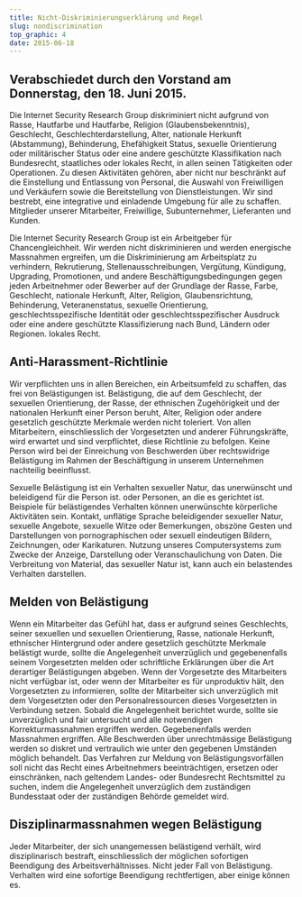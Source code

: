```yaml
---
title: Nicht-Diskriminierungserklärung und Regel
slug: nondiscrimination
top_graphic: 4
date: 2015-06-18
---
```


## Verabschiedet durch den Vorstand am Donnerstag, den 18. Juni 2015.

Die Internet Security Research Group diskriminiert nicht aufgrund von Rasse, Hautfarbe und Hautfarbe,
Religion (Glaubensbekenntnis), Geschlecht, Geschlechterdarstellung, Alter, nationale Herkunft (Abstammung), Behinderung, Ehefähigkeit
Status, sexuelle Orientierung oder militärischer Status oder eine andere geschützte Klassifikation nach Bundesrecht,
staatliches oder lokales Recht, in allen seinen Tätigkeiten oder Operationen. Zu diesen Aktivitäten gehören, aber nicht nur
beschränkt auf die Einstellung und Entlassung von Personal, die Auswahl von Freiwilligen und Verkäufern sowie die Bereitstellung von
Dienstleistungen. Wir sind bestrebt, eine integrative und einladende Umgebung für alle zu schaffen.
Mitglieder unserer Mitarbeiter, Freiwillige, Subunternehmer, Lieferanten und Kunden.

Die Internet Security Research Group ist ein Arbeitgeber für Chancengleichheit. Wir werden nicht diskriminieren und
werden energische Massnahmen ergreifen, um die Diskriminierung am Arbeitsplatz zu verhindern,
Rekrutierung, Stellenausschreibungen, Vergütung, Kündigung, Upgrading, Promotionen,
und andere Beschäftigungsbedingungen gegen jeden Arbeitnehmer oder Bewerber auf der Grundlage der Rasse,
Farbe, Geschlecht, nationale Herkunft, Alter, Religion, Glaubensrichtung, Behinderung, Veteranenstatus, sexuelle Orientierung,
geschlechtsspezifische Identität oder geschlechtsspezifischer Ausdruck oder eine andere geschützte Klassifizierung nach Bund, Ländern oder Regionen.
lokales Recht.

## Anti-Harassment-Richtlinie

Wir verpflichten uns in allen Bereichen, ein Arbeitsumfeld zu schaffen, das frei von Belästigungen ist.
Belästigung, die auf dem Geschlecht, der sexuellen Orientierung, der Rasse, der ethnischen Zugehörigkeit und der nationalen Herkunft einer Person beruht,
Alter, Religion oder andere gesetzlich geschützte Merkmale werden nicht toleriert. Von allen Mitarbeitern,
einschliesslich der Vorgesetzten und anderer Führungskräfte, wird erwartet und sind verpflichtet, diese Richtlinie zu befolgen. Keine Person wird bei der Einreichung von Beschwerden über rechtswidrige Belästigung im Rahmen der Beschäftigung in unserem Unternehmen nachteilig beeinflusst.

Sexuelle Belästigung ist ein Verhalten sexueller Natur, das unerwünscht und beleidigend für die Person ist.
oder Personen, an die es gerichtet ist. Beispiele für belästigendes Verhalten können unerwünschte körperliche Aktivitäten sein.
Kontakt, unflätige Sprache beleidigender sexueller Natur, sexuelle Angebote, sexuelle Witze oder
Bemerkungen, obszöne Gesten und Darstellungen von pornographischen oder sexuell eindeutigen Bildern, Zeichnungen,
oder Karikaturen. Nutzung unseres Computersystems zum Zwecke der Anzeige, Darstellung oder Veranschaulichung von Daten.
Die Verbreitung von Material, das sexueller Natur ist, kann auch ein belastendes Verhalten darstellen.

## Melden von Belästigung

Wenn ein Mitarbeiter das Gefühl hat, dass er aufgrund seines Geschlechts, seiner sexuellen und sexuellen Orientierung, Rasse, nationale Herkunft, ethnischer Hintergrund oder andere gesetzlich geschützte Merkmale belästigt wurde,
sollte die Angelegenheit unverzüglich und gegebenenfalls seinem Vorgesetzten melden oder
schriftliche Erklärungen über die Art derartiger Belästigungen abgeben. Wenn der Vorgesetzte des Mitarbeiters
nicht verfügbar ist, oder wenn der Mitarbeiter es für unproduktiv hält, den Vorgesetzten zu informieren, sollte der Mitarbeiter sich unverzüglich mit dem Vorgesetzten oder den Personalressourcen dieses Vorgesetzten in Verbindung setzen. Sobald die 
Angelegenheit berichtet wurde, sollte sie unverzüglich und fair untersucht und alle notwendigen Korrekturmassnahmen ergriffen werden.
Gegebenenfalls werden Massnahmen ergriffen. Alle Beschwerden über unrechtmässige Belästigung werden so diskret und vertraulich wie unter den gegebenen Umständen möglich behandelt. Das Verfahren zur Meldung von Belästigungsvorfällen soll nicht das Recht eines Arbeitnehmers beeinträchtigen, ersetzen oder einschränken, nach geltendem Landes- oder Bundesrecht Rechtsmittel zu suchen, indem die Angelegenheit unverzüglich dem zuständigen Bundesstaat oder der zuständigen Behörde gemeldet wird.

## Disziplinarmassnahmen wegen Belästigung

Jeder Mitarbeiter, der sich unangemessen belästigend verhält, wird disziplinarisch bestraft,
einschliesslich der möglichen sofortigen Beendigung des Arbeitsverhältnisses. Nicht jeder Fall von Belästigung.
Verhalten wird eine sofortige Beendigung rechtfertigen, aber einige können es.
